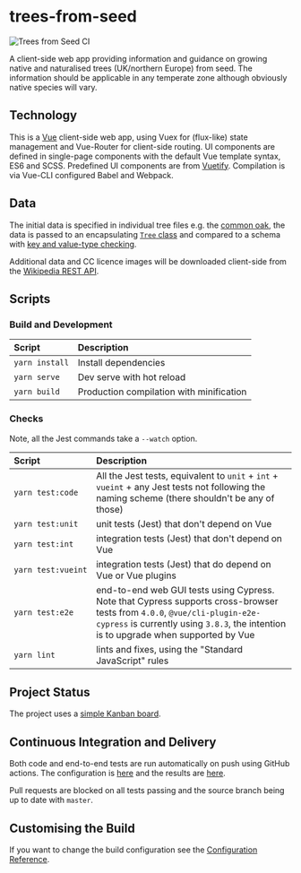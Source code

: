 # trees-from-seed

![Trees from Seed CI ](https://github.com/jimCresswell/trees-from-seed/workflows/Trees%20from%20Seed%20CI/badge.svg)

A client-side web app providing information and guidance on growing native and naturalised trees (UK/northern Europe) from seed. The information should be applicable in any temperate zone although obviously native species will vary.

## Technology

This is a [Vue](https://vuejs.org/) client-side web app, using Vuex for (flux-like) state management and Vue-Router for client-side routing. UI components are defined in single-page components with the default Vue template syntax, ES6 and SCSS. Predefined UI components are from [Vuetify](https://vuetifyjs.com). Compilation is via Vue-CLI configured Babel and Webpack.

## Data

The initial data is specified in individual tree files e.g. the [common oak](./src/data/trees/quercus_robur.js), the data is passed to an encapsulating [`Tree` class](./src/data/trees/tree.js) and compared to a schema with [key and value-type checking](./src/data/helpers/validate_data.js).

Additional data and CC licence images will be downloaded client-side from the [Wikipedia REST API](https://en.wikipedia.org/api/rest_v1/#/).

## Scripts

### Build and Development

| Script | Description           |
| :------------- |:-------------|
| <code>yarn&nbsp;install</code> | Install dependencies |
| <code>yarn&nbsp;serve</code>      | Dev serve with hot reload      |
| <code>yarn&nbsp;build</code> | Production compilation with minification |

### Checks

Note, all the Jest commands take a `--watch` option.

| Script | Description           |
| :------------- |:-------------|
| <code>yarn&nbsp;test:code</code> | All the Jest tests, equivalent to `unit` + `int` + `vueint` + any Jest tests not following the naming scheme (there shouldn't be any of those) |
| <code>yarn&nbsp;test:unit</code> | unit tests (Jest) that don't depend on Vue |
| <code>yarn&nbsp;test:int</code> | integration tests (Jest) that don't depend on Vue |
| <code>yarn&nbsp;test:vueint</code> | integration tests (Jest) that do depend on Vue or Vue plugins |
| <code>yarn&nbsp;test:e2e</code> | end-to-end web GUI tests using Cypress. Note that Cypress supports cross-browser tests from `4.0.0`, `@vue/cli-plugin-e2e-cypress` is currently using `3.8.3`, the intention is to upgrade when supported by Vue |
| <code>yarn&nbsp;lint</code> | lints and fixes, using the "Standard JavaScript" rules |

## Project Status

The project uses a [simple Kanban board](https://github.com/jimCresswell/trees-from-seed/projects/1).

## Continuous Integration and Delivery

Both code and end-to-end tests are run automatically on push using GitHub actions. The configuration is [here](./.github/workflows/main.yml) and the results are [here](https://github.com/jimCresswell/trees-from-seed/actions).

Pull requests are blocked on all tests passing and the source branch being up to date with `master`.

## Customising the Build

If you want to change the build configuration see the [Configuration Reference](https://cli.vuejs.org/config/).
